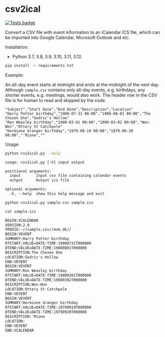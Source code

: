 # csv2ical

[![Tests badge](https://github.com/rlan/csv2ical/actions/workflows/tests.yml/badge.svg)](https://github.com/rlan/csv2ical/actions/workflows/tests.yml)

Convert a CSV file with event information to an iCalendar ICS file, which can be imported into Google Calendar, Microsoft Outlook and etc.

Installation:

* Python 3.7, 3.8, 3.9, 3.10, 3.11, 3.12.

```sh
pip install -r requirements.txt
```

Example:

An all-day event starts at midnight and ends at the midnight of the next day. Although `sample.csv` contains only all-day events, e.g. birthdays, any shorter events, e.g. meetings, would also work. The header row in the CSV file is for human to read and skipped by the code.

```csv
"Subject","Start Date","End Date","Description","Location"
"Harry Potter birthday","1980-07-31 00:00","1980-08-01 00:00","The Chosen One","Godric's Hollow"
"Ron Weasley birthday","1980-03-01 00:00","1980-03-02 00:00","Won-Won","Ottery St Catchpole"
"Hermione Granger birthday","1979-09-19 00:00","1979-09-20 00:00","'Mione",""
```

Usage:

```sh
python csv2ical.py --help
```

```txt
usage: csv2ical.py [-h] input output

positional arguments:
  input       Input csv file containing calendar events
  output      Output ics file

optional arguments:
  -h, --help  show this help message and exit
```

```sh
python csv2ical.py sample.csv sample.ics
```

```sh
cat sample.ics
```

```txt
BEGIN:VCALENDAR
VERSION:2.0
PRODID:-//sample.csv//mxm.dk//
BEGIN:VEVENT
SUMMARY:Harry Potter birthday
DTSTART;VALUE=DATE-TIME:19800731T000000
DTEND;VALUE=DATE-TIME:19800801T000000
DESCRIPTION:The Chosen One
LOCATION:Godric's Hollow
END:VEVENT
BEGIN:VEVENT
SUMMARY:Ron Weasley birthday
DTSTART;VALUE=DATE-TIME:19800301T000000
DTEND;VALUE=DATE-TIME:19800302T000000
DESCRIPTION:Won-Won
LOCATION:Ottery St Catchpole
END:VEVENT
BEGIN:VEVENT
SUMMARY:Hermione Granger birthday
DTSTART;VALUE=DATE-TIME:19790919T000000
DTEND;VALUE=DATE-TIME:19790920T000000
DESCRIPTION:'Mione
LOCATION:
END:VEVENT
END:VCALENDAR
```

